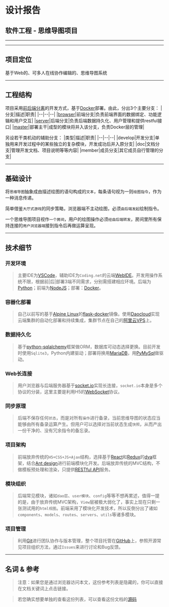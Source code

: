 # 设计报告
## 软件工程 - 思维导图项目
***

***
## 项目定位

基于Web的、可多人在线协作编辑的、思维导图系统

***
## 工程结构

项目采用[前后端分离][]的开发方式，基于[Docker][]部署。由此，分出3个主要分支：
|分支|描述|职责|
|--|--|--|
|[browser][]|前端分支|负责前端界面的数据绑定、功能逻辑和用户交互|
|[server][]|后端分支|负责后端数据持久化、用户管理和提供restful接口|
|[master][]|部署主干|成型的模块将并入该分支，负责Docker层的管理|

另设若干类机动的辅助分支：
|类型|描述|职责|
|--|--|--|
|develop|开发分支|单独用来开发过程中的某些独立的复杂模块，开发成功后并入原分支|
|doc|文档分支|管理开发文档、项目说明等等内容|
|member|成员分支|其它成员自行管理的分支|

***
## 基础设计

将`思维导图`抽象成由描述绘图的语句构成的`文本`，每条语句视为一则`绘图指令`，作为一种消息传递。

简单借鉴`大厅式游戏`的同步策略，浏览器端不主动绘图，必须`由后端发起`绘制指令。

一个思维导图项目视作`一个房间`，用户的绘图操作必须`经由后端转发`，房间里所有保持连接的`用户浏览器端`接到指令后再做运算呈现。

***
## 技术细节

### 开发环境
> 主要IDE为[VSCode][]，辅助IDE为`Coding.net`的云端[WebIDE][]。开发用操作系统不限，根据前|后|部署3端不同需求，分别需搭建相应环境。后端为[Python][]；前端为[NodeJS][]；部署：[Docker][]。

### 容器化部署
> 自己以前写的基于[Alpine Linux][]的[flask-docker][]镜像。使用[Daocloud][]实现云端集群的自动化部署和持续集成，集群节点在自己的[阿里云VPS][]上。

### 数据持久化
> 基于[python-sqlalchemy][python-sqlalchemy]框架做ORM，数据库可动态选择更换。目前开发时使用`Sqlite3`，Python内建驱动；部署将换用[MariaDB][]，用[PyMySql][]做驱动。

### Web长连接
> 用户浏览器与后端服务器基于[socket.io][]实现长连接，`socket.io`本身是多个协议的分装，这里主要是利用H5的[WebSocket][]协议。

### 同步原理
> 后端不保存任何`状态`，而是对所有`操作`进行备录，当前思维导图的状态应当能够由所有备录运算产生。但用户可以选择对当前状态生成`快照`，从而产出一份干净的、没有冗余指令的备忘录。

### 项目架构
> 前端放弃传统的`H5+CSS+JS+Ajax`结构，选择基于[React][]和[Redux][]的[dva]框架，结合[Ant design][]进行前端模块化开发。后端放弃传统的MVC结构，不做模板预处理和渲染，只提供[RESTful API][]服务。

### 模块组织
> 后端常见模块，诸如`dao层`、`user模块`、`config`等等不想再累述，值得一提的是，由于放弃传统MVC架构，`View`层被极大弱化了，事实上现在只剩一张测试用的`html视图`。前端采用了模块化开发技术，所以反倒分出了诸如`components`、`models`、`routes`、`servers`、`utils`等诸多模块。

### 项目管理
> 利用[Git]进行团队协作与版本管理，整个项目托管在[GitHub]上，参照开源常见项目组织方法，通过`Issues`来进行讨论和Bug反馈。

***
## 名词 & 参考
> 注意：如果您是通过浏览器访问本文，这份参考列表是隐藏的，你可以直接在文档关键词上点击链接。

> 若您确实想要单独的查看这份列表，可以查看这份文档的[源码](https://raw.githubusercontent.com/zhengxiaoyao0716/Mindmap/doc/设计报告.md)

[browser]: https://github.com/zhengxiaoyao0716/Mindmap/tree/browser "前端分支"
[server]: https://github.com/zhengxiaoyao0716/Mindmap/tree/server "后端分支"
[master]: https://github.com/zhengxiaoyao0716/Mindmap/tree/master "部署主干"

[VSCode]: https://code.visualstudio.com/ "微软开源神器：VSCode"
[WebIDE]: https://ide.coding.net/ "Coding云端神器：WebIDE"
[DaoCloud]: hhttps://www.daocloud.io/ "DaoCloud"

[Python]: https://www.python.org/ "Python"
[NodeJS]: https://nodejs.org/en/ "NodeJS"
[docker]: https://www.docker.com/what-docker "what-docker"

[flask]: http://flask.pocoo.org/ "Python Web 框架"
[flask-socketio]: http://flask-socketio.readthedocs.io "Python版本的SocketIO实现"
[flask-docker]: https://hub.docker.com/r/zhengxiaoyao0716/flask/ "flask-docker"
[python-sqlalchemy]: http://docs.sqlalchemy.org/ "Python ORM 神器"
[PyMySql]: https://github.com/PyMySQL/PyMySQL "Python Mysql 驱动"

[Alpine Linux]: https://www.alpinelinux.org/about/ "Alpine Linux"
[MariaDB]: https://mariadb.org/about/ "Mysql替代品"
[socket.io]: https://socket.io "长连接解决方案"
[WebSocket]: https://www.w3.org/TR/websockets/ "H5长连接协议"
[阿里云VPS]: https://cn.aliyun.com/product/ecs "阿里云VPS"

[React]: https://facebook.github.io/react/ "Facebook开源框架"
[Redux]: http://redux.js.org/ "JS函数式编程架构"
[dva]: https://github.com/dvajs/dva/blob/master/docs/Concepts_zh-CN.md "dva概念"
[Ant design]: https://ant.design "蚂蚁金服最佳实践"
[RESTful API]: https://en.wikipedia.org/wiki/Representational_state_transfer "REST的Wiki介绍"
[Git]: https://git-scm.com/ "Git官网"
[GitHub]: https://github.com/zhengxiaoyao0716 "我的GitHub"

[前后端分离]: https://www.zhihu.com/question/28207685 "Web 前后端分离的意义大吗？"
